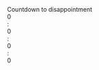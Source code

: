 <html>
	<head>
		<meta charset="UTF-8">
		<link rel="stylesheet" href="style.css">
		<title>Countdown</title>
	</head>
	<body onload="main();">
		<div id="headline">
			Countdown to disappointment
		</div>
		<div id="element-view">
			<div class="countdown" id="days">
				0
			</div>
			<div class="countdown">
				:
			</div>
			<div class="countdown" id="hours">
				0
			</div>
			<div class="countdown">
				:
			</div>
			<div class="countdown" id="minutes">
				0
			</div>
			<div class="countdown">
				:
			</div>
			<div class="countdown" id="seconds">
				0
			</div>
		</div>
	</body>
</html>
